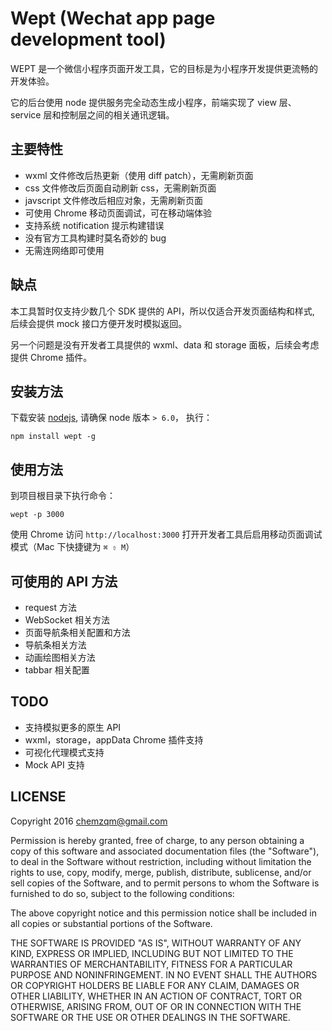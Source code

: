 # Wept (Wechat app page development tool)

WEPT 是一个微信小程序页面开发工具，它的目标是为小程序开发提供更流畅的开发体验。

它的后台使用 node 提供服务完全动态生成小程序，前端实现了 view 层、service
层和控制层之间的相关通讯逻辑。

## 主要特性

* wxml 文件修改后热更新（使用 diff patch），无需刷新页面
* css 文件修改后页面自动刷新 css，无需刷新页面
* javscript 文件修改后相应对象，无需刷新页面
* 可使用 Chrome 移动页面调试，可在移动端体验
* 支持系统 notification 提示构建错误
* 没有官方工具构建时莫名奇妙的 bug
* 无需连网络即可使用

## 缺点

本工具暂时仅支持少数几个 SDK 提供的 API，所以仅适合开发页面结构和样式, 后续会提供 mock 接口方便开发时模拟返回。

另一个问题是没有开发者工具提供的 wxml、data 和 storage 面板，后续会考虑提供 Chrome 插件。

## 安装方法

下载安装 [nodejs](https://nodejs.org), 请确保 node 版本 `> 6.0`， 执行：

    npm install wept -g

## 使用方法

到项目根目录下执行命令：

    wept -p 3000

使用 Chrome 访问 `http://localhost:3000` 打开开发者工具后启用移动页面调试模式（Mac 下快捷键为 `⌘ ⇧ M`）

## 可使用的 API 方法

* request 方法
* WebSocket 相关方法
* 页面导航条相关配置和方法
* 导航条相关方法
* 动画绘图相关方法
* tabbar 相关配置

## TODO

* 支持模拟更多的原生 API
* wxml，storage，appData Chrome 插件支持
* 可视化代理模式支持
* Mock API 支持

## LICENSE

Copyright 2016 chemzqm@gmail.com

Permission is hereby granted, free of charge, to any person obtaining
a copy of this software and associated documentation files (the "Software"),
to deal in the Software without restriction, including without limitation
the rights to use, copy, modify, merge, publish, distribute, sublicense,
and/or sell copies of the Software, and to permit persons to whom the
Software is furnished to do so, subject to the following conditions:

The above copyright notice and this permission notice shall be included
in all copies or substantial portions of the Software.

THE SOFTWARE IS PROVIDED "AS IS", WITHOUT WARRANTY OF ANY KIND,
EXPRESS OR IMPLIED, INCLUDING BUT NOT LIMITED TO THE WARRANTIES
OF MERCHANTABILITY, FITNESS FOR A PARTICULAR PURPOSE AND NONINFRINGEMENT.
IN NO EVENT SHALL THE AUTHORS OR COPYRIGHT HOLDERS BE LIABLE FOR ANY CLAIM,
DAMAGES OR OTHER LIABILITY, WHETHER IN AN ACTION OF CONTRACT,
TORT OR OTHERWISE, ARISING FROM, OUT OF OR IN CONNECTION WITH THE SOFTWARE
OR THE USE OR OTHER DEALINGS IN THE SOFTWARE.
